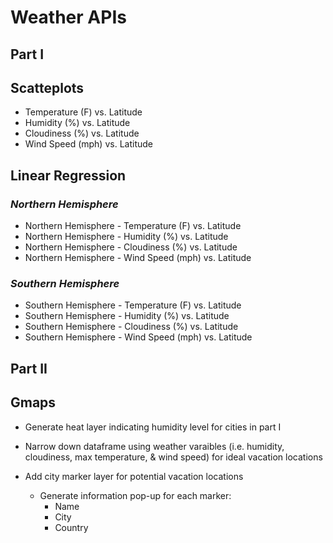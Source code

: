 # Weather APIs
## Part I

## Scatteplots

* Temperature (F) vs. Latitude
* Humidity (%) vs. Latitude
* Cloudiness (%) vs. Latitude
* Wind Speed (mph) vs. Latitude

## Linear Regression

### *Northern Hemisphere*
* Northern Hemisphere - Temperature (F) vs. Latitude
* Northern Hemisphere - Humidity (%) vs. Latitude
* Northern Hemisphere - Cloudiness (%) vs. Latitude
* Northern Hemisphere - Wind Speed (mph) vs. Latitude

### *Southern Hemisphere*
* Southern Hemisphere - Temperature (F) vs. Latitude
* Southern Hemisphere - Humidity (%) vs. Latitude
* Southern Hemisphere - Cloudiness (%) vs. Latitude
* Southern Hemisphere - Wind Speed (mph) vs. Latitude

## Part II

## Gmaps
* Generate heat layer indicating humidity level for cities in part I

* Narrow down dataframe using weather varaibles (i.e. humidity, cloudiness, max temperature, & wind speed) for ideal vacation locations

* Add city marker layer for potential vacation locations

    * Generate information pop-up for each marker:
        * Name
        * City
        * Country
